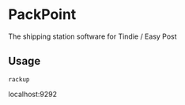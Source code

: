 # PackPoint

The shipping station software for Tindie / Easy Post



## Usage

`rackup`

localhost:9292